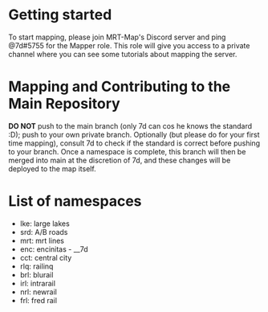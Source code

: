 # Getting started
To start mapping, please join MRT-Map's Discord server and ping @7d#5755 for the Mapper role. This role will give you access to a private channel where you can see some tutorials about mapping the server.

# Mapping and Contributing to the Main Repository
**DO NOT** push to the main branch (only 7d can cos he knows the standard :D); push to your own private branch. Optionally (but please do for your first time mapping), consult 7d to check if the standard is correct before pushing to your branch. Once a namespace is complete, this branch will then be merged into main at the discretion of 7d, and these changes will be deployed to the map itself.

# List of namespaces
* lke: large lakes
* srd: A/B roads
* mrt: mrt lines
* enc: encinitas - __7d
* cct: central city
* rlq: railinq
* brl: blurail
* irl: intrarail
* nrl: newrail
* frl: fred rail
